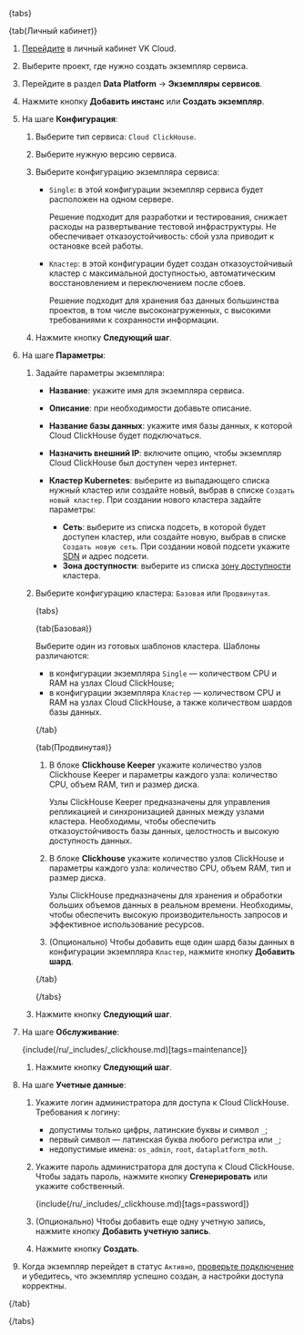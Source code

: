 {tabs}

{tab(Личный кабинет)}

1. [Перейдите](https://msk.cloud.vk.com/app/) в личный кабинет VK Cloud.
1. Выберите проект, где нужно создать экземпляр сервиса.
1. Перейдите в раздел **Data Platform** → **Экземпляры сервисов**.
1. Нажмите кнопку **Добавить инстанс** или **Создать экземпляр**.
1. На шаге **Конфигурация**:

   1. Выберите тип сервиса: `Cloud ClickHouse`.
   1. Выберите нужную версию сервиса.
   1. Выберите конфигурацию экземпляра сервиса:

        - `Single`: в этой конфигурации экземпляр сервиса будет расположен на одном сервере.

            Решение подходит для разработки и тестирования, снижает расходы на развертывание тестовой инфраструктуры. Не обеспечивает отказоустойчивость: сбой узла приводит к остановке всей работы.

        - `Кластер`: в этой конфигурации будет создан отказоустойчивый кластер с максимальной доступностью, автоматическим восстановлением и переключением после сбоев.

            Решение подходит для хранения баз данных большинства проектов, в том числе высоконагруженных, с высокими требованиями к сохранности информации.

   1. Нажмите кнопку **Следующий шаг**.

1. На шаге **Параметры**:

   1. Задайте параметры экземпляра:

      - **Название**: укажите имя для экземпляра сервиса.
      - **Описание**: при необходимости добавьте описание.
      - **Название базы данных**: укажите имя базы данных, к которой Cloud ClickHouse будет подключаться.
      - **Назначить внешний IP**: включите опцию, чтобы экземпляр Cloud ClickHouse был доступен через интернет.
      - **Кластер Kubernetes**: выберите из выпадающего списка нужный кластер или создайте новый, выбрав в списке `Создать новый кластер`. При создании нового кластера задайте параметры:

         - **Сеть**: выберите из списка подсеть, в которой будет доступен кластер, или создайте новую, выбрав в списке `Создать новую сеть`. При создании новой подсети укажите [SDN](/ru/networks/vnet/concepts/sdn) и адрес подсети.
         - **Зона доступности**: выберите из списка [зону доступности](/ru/intro/start/concepts/architecture#az) кластера.

   1. Выберите конфигурацию кластера: `Базовая` или `Продвинутая`.

        {tabs}
        
        {tab(Базовая)}
                
        Выберите один из готовых шаблонов кластера. Шаблоны различаются:

        - в конфигурации экземпляра `Single` — количеством CPU и RAM на узлах Cloud ClickHouse;
        - в конфигурации экземпляра `Кластер` — количеством CPU и RAM на узлах Cloud ClickHouse, а также количеством шардов базы данных.

        {/tab}
        
        {tab(Продвинутая)}
        
        1. В блоке **Clickhouse Keeper** укажите количество узлов Clickhouse Keeper и параметры каждого узла: количество CPU, объем RAM, тип и размер диска.

           Узлы ClickHouse Keeper предназначены для управления репликацией и синхронизацией данных между узлами кластера. Необходимы, чтобы обеспечить отказоустойчивость базы данных, целостность и высокую доступность данных.

        1. В блоке **Clickhouse** укажите количество узлов ClickHouse и параметры каждого узла: количество CPU, объем RAM, тип и размер диска.

           Узлы ClickHouse предназначены для хранения и обработки больших объемов данных в реальном времени. Необходимы, чтобы обеспечить высокую производительность запросов и эффективное использование ресурсов.

        1. (Опционально) Чтобы добавить еще один шард базы данных в конфигурации экземпляра `Кластер`, нажмите кнопку **Добавить шард**.

        {/tab}
        
        {/tabs}

   1. Нажмите кнопку **Следующий шаг**.

1. На шаге **Обслуживание**:

    {include(/ru/_includes/_clickhouse.md)[tags=maintenance]}

    1. Нажмите кнопку **Следующий шаг**.

1. На шаге **Учетные данные**:

    1. Укажите логин администратора для доступа к Cloud ClickHouse. Требования к логину:

        - допустимы только цифры, латинские буквы и символ `_`;
        - первый символ — латинская буква любого регистра или `_`;
        - недопустимые имена: `os_admin`, `root`, `dataplatform_moth`.

    1. Укажите пароль администратора для доступа к Cloud ClickHouse. Чтобы задать пароль, нажмите кнопку **Сгенерировать** или укажите собственный. 

        {include(/ru/_includes/_clickhouse.md)[tags=password]}

    1. (Опционально) Чтобы добавить еще одну учетную запись, нажмите кнопку **Добавить учетную запись**.

    1. Нажмите кнопку **Создать**.

1. Когда экземпляр перейдет в статус `Активно`, [проверьте подключение](/docs/ru/data-platform/clickhouse/instructions/connect-to-instance) и убедитесь, что экземпляр успешно создан, а настройки доступа корректны.

{/tab}

{/tabs}